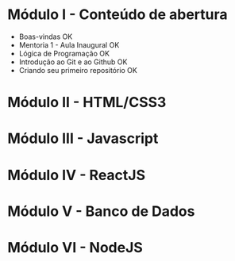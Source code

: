 # Módulo I - Conteúdo de abertura

 - Boas-vindas OK
 - Mentoria 1 - Aula Inaugural OK
 - Lógica de Programação OK
 - Introdução ao Git e ao Github OK
 - Criando seu primeiro repositório OK

# Módulo II - HTML/CSS3

# Módulo III - Javascript

# Módulo IV - ReactJS

# Módulo V - Banco de Dados

# Módulo VI - NodeJS

